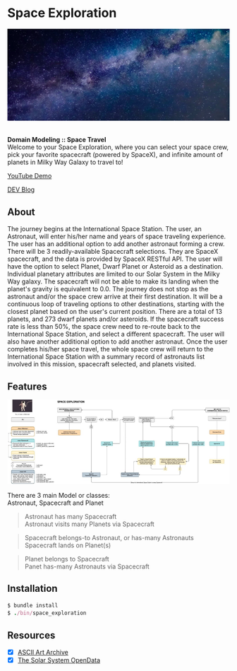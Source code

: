 # Space Exploration

<div align="center">
  <img src="./space.png">
</div>

<br>

<strong>Domain Modeling :: Space Travel</strong><br>
Welcome to your Space Exploration, where you can select your space crew, pick your favorite spacecraft (powered by SpaceX), and infinite amount of planets in Milky Way Galaxy to travel to!<br>

<p><a href="https://youtu.be/amt7y-bIKkk">YouTube Demo</a></p>
<p><a href="https://dev.to/codinghall/api-cli-space-exploration-108f">DEV Blog</a></p>

## About 

<p>The journey begins at the International Space Station. The user, an Astronaut, will enter his/her name and years of space traveling experience. The user has an additional option to add another astronaut forming a crew. There will be 3 readily-available Spacecraft selections. They are SpaceX spacecraft, and the data is provided by SpaceX RESTful API. The user will have the option to select Planet, Dwarf Planet or Asteroid as a destination. Individual planetary attributes are limited to our Solar System in the Milky Way galaxy. The spacecraft will not be able to make its landing when the planet's gravity is equivalent to 0.0. The journey does not stop as the astronaut and/or the space crew arrive at their first destination. It will be a continuous loop of traveling options to other destinations, starting with the closest planet based on the user's current position. There are a total of 13 planets, and 273 dwarf planets and/or asteroids. If the spacecraft success rate is less than 50%, the space crew need to re-route back to the International Space Station, and select a different spacecraft. The user will also have another additional option to add another astronaut. Once the user completes his/her space travel, the whole space crew will return to the International Space Station with a summary record of astronauts list involved in this mission, spacecraft selected, and planets visited.</p>

## Features

<div align="center">
  <img src="space_exploration_diagram.jpg">
</div>

There are 3 main Model or classes:<br>
Astronaut, Spacecraft and Planet

> Astronaut has many Spacecraft <br>
> Astronaut visits many Planets via Spacecraft

> Spacecraft belongs-to Astronaut, or has-many Astronauts <br>
> Spacecraft lands on Planet(s)

> Planet belongs to Spacecraft <br>
> Panet has-many Astronauts via Spacecraft

## Installation

```ruby
$ bundle install
$ ./bin/space_exploration
```

## Resources

- [x] <a href="https://www.asciiart.eu/">ASCII Art Archive</a>
- [x] <a href="https://api.le-systeme-solaire.net/en/">The Solar System OpenData</a>
